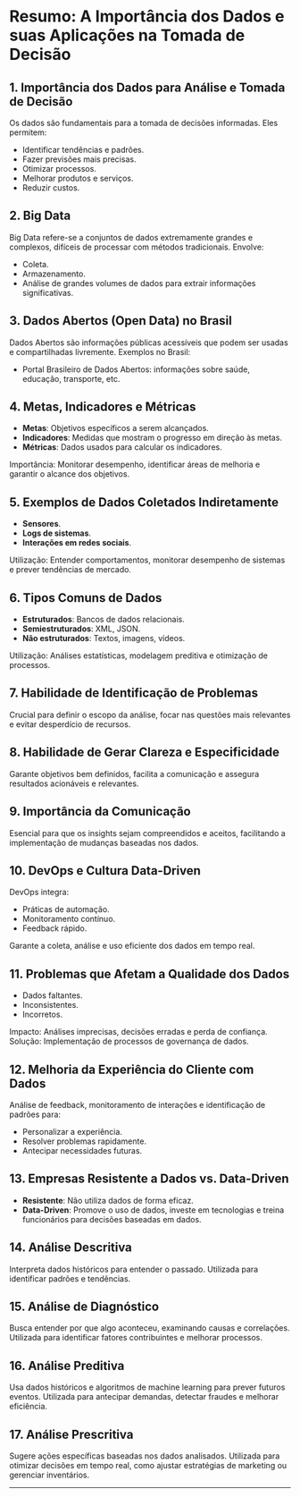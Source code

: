 # Resumo: A Importância dos Dados e suas Aplicações na Tomada de Decisão

## 1. Importância dos Dados para Análise e Tomada de Decisão

Os dados são fundamentais para a tomada de decisões informadas. Eles permitem:

- Identificar tendências e padrões.
- Fazer previsões mais precisas.
- Otimizar processos.
- Melhorar produtos e serviços.
- Reduzir custos.

## 2. Big Data

Big Data refere-se a conjuntos de dados extremamente grandes e complexos, difíceis de processar com métodos tradicionais. Envolve:

- Coleta.
- Armazenamento.
- Análise de grandes volumes de dados para extrair informações significativas.

## 3. Dados Abertos (Open Data) no Brasil

Dados Abertos são informações públicas acessíveis que podem ser usadas e compartilhadas livremente. Exemplos no Brasil:

- Portal Brasileiro de Dados Abertos: informações sobre saúde, educação, transporte, etc.

## 4. Metas, Indicadores e Métricas

- **Metas**: Objetivos específicos a serem alcançados.
- **Indicadores**: Medidas que mostram o progresso em direção às metas.
- **Métricas**: Dados usados para calcular os indicadores.

Importância: Monitorar desempenho, identificar áreas de melhoria e garantir o alcance dos objetivos.

## 5. Exemplos de Dados Coletados Indiretamente

- **Sensores**.
- **Logs de sistemas**.
- **Interações em redes sociais**.

Utilização: Entender comportamentos, monitorar desempenho de sistemas e prever tendências de mercado.

## 6. Tipos Comuns de Dados

- **Estruturados**: Bancos de dados relacionais.
- **Semiestruturados**: XML, JSON.
- **Não estruturados**: Textos, imagens, vídeos.

Utilização: Análises estatísticas, modelagem preditiva e otimização de processos.

## 7. Habilidade de Identificação de Problemas

Crucial para definir o escopo da análise, focar nas questões mais relevantes e evitar desperdício de recursos.

## 8. Habilidade de Gerar Clareza e Especificidade

Garante objetivos bem definidos, facilita a comunicação e assegura resultados acionáveis e relevantes.

## 9. Importância da Comunicação

Esencial para que os insights sejam compreendidos e aceitos, facilitando a implementação de mudanças baseadas nos dados.

## 10. DevOps e Cultura Data-Driven

DevOps integra:

- Práticas de automação.
- Monitoramento contínuo.
- Feedback rápido.

Garante a coleta, análise e uso eficiente dos dados em tempo real.

## 11. Problemas que Afetam a Qualidade dos Dados

- Dados faltantes.
- Inconsistentes.
- Incorretos.

Impacto: Análises imprecisas, decisões erradas e perda de confiança. Solução: Implementação de processos de governança de dados.

## 12. Melhoria da Experiência do Cliente com Dados

Análise de feedback, monitoramento de interações e identificação de padrões para:

- Personalizar a experiência.
- Resolver problemas rapidamente.
- Antecipar necessidades futuras.

## 13. Empresas Resistente a Dados vs. Data-Driven

- **Resistente**: Não utiliza dados de forma eficaz.
- **Data-Driven**: Promove o uso de dados, investe em tecnologias e treina funcionários para decisões baseadas em dados.

## 14. Análise Descritiva

Interpreta dados históricos para entender o passado. Utilizada para identificar padrões e tendências.

## 15. Análise de Diagnóstico

Busca entender por que algo aconteceu, examinando causas e correlações. Utilizada para identificar fatores contribuintes e melhorar processos.

## 16. Análise Preditiva

Usa dados históricos e algoritmos de machine learning para prever futuros eventos. Utilizada para antecipar demandas, detectar fraudes e melhorar eficiência.

## 17. Análise Prescritiva

Sugere ações específicas baseadas nos dados analisados. Utilizada para otimizar decisões em tempo real, como ajustar estratégias de marketing ou gerenciar inventários.

---
